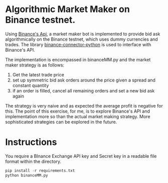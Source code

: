 # Algorithmic Market Maker on Binance testnet.

Using [Binance's Api](https://binance-docs.github.io/apidocs/spot/en/#change-log), a market maker bot is implemented to provide bid ask algorithmically on the Binance testnet, which uses dummy currencies and trades. The library [binance-connector-python](https://github.com/binance/binance-connector-python/) is used to interface with Binance's API.


The implementation is encompassed in binanceMM.py and the market maker strategy is as follows:
1. Get the latest trade price
2. set up symmetric bid ask orders around the price given a spread and constant quantity
3. if an order is filled, cancel all remaining orders and set a new bid ask again

The strategy is very naive and as expected the average profit is negative for this. The point of this exercise, for me, is to explore Binance's API and implementation more so than the actual market making strategy. More sophisticated strategies can be explored in the future.


# Instructions

You require a BInance Exchange API key and Secret key in a readable file format within the directory.

```python
pip install -r requirements.txt
python binanceMM.py
```

